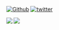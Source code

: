 [![Github](https://img.shields.io/badge/Github-hughnian-181717?style=flat-square&logo=github)](https://github.com/HughNian)
[![twitter](https://img.shields.io/badge/twitter-hughnian-1da1f2?style=flat-square&logo=twitter)](https://twitter.com/niansong)

<a href="https://github.com/anuraghazra/github-readme-stats">
  <img align="left" src="https://github-readme-stats.vercel.app/api?username=HughNian&show_icons=true&theme=algolia" />
</a>
<a href="https://github.com/anuraghazra/github-readme-stats">
  <img align="left" src="https://github-readme-stats.vercel.app/api/top-langs/?username=HughNian&theme=algolia" />
</a>
